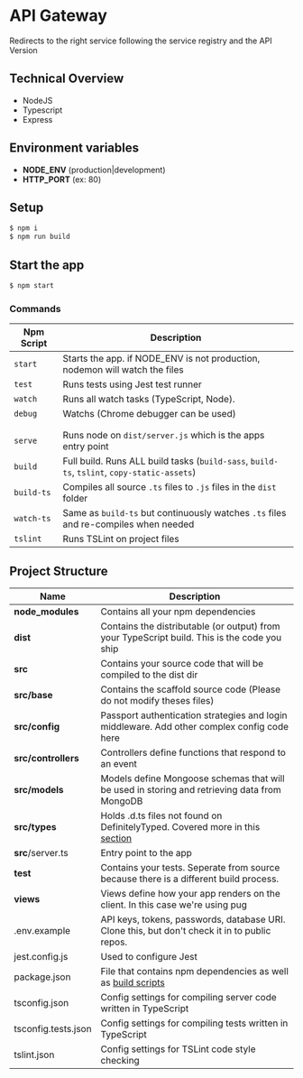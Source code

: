 # API Gateway

Redirects to the right service following the service registry and the API Version 

## Technical Overview
- NodeJS  
- Typescript  
- Express
  
  
## Environment variables

- **NODE_ENV** (production|development)
- **HTTP_PORT** (ex: 80)
  
## Setup

```bash
$ npm i
$ npm run build
```
  
## Start the app
```bash
$ npm start
```

### Commands

| Npm Script | Description |
| ------------------------- | ------------------------------------------------------------------------------------------------- |
| `start`                   | Starts the app. if NODE_ENV is not production, nodemon will watch the files                       |
| `test`                    | Runs tests using Jest test runner                                                                 |
| `watch`                   | Runs all watch tasks (TypeScript, Node).                                                          |
| `debug`                   | Watchs (Chrome debugger can be used)                                                              |
|  |  |
|  |  |
| `serve`                   | Runs node on `dist/server.js` which is the apps entry point                                       |
| `build`                   | Full build. Runs ALL build tasks (`build-sass`, `build-ts`, `tslint`, `copy-static-assets`)       |
| `build-ts`                | Compiles all source `.ts` files to `.js` files in the `dist` folder                               |
| `watch-ts`                | Same as `build-ts` but continuously watches `.ts` files and re-compiles when needed               |
| `tslint`                  | Runs TSLint on project files                                                                      |

## Project Structure

| Name | Description |
| ------------------------ | --------------------------------------------------------------------------------------------- |
| **node_modules**         | Contains all your npm dependencies                                                            |
| **dist**                 | Contains the distributable (or output) from your TypeScript build. This is the code you ship  |
| **src**                  | Contains your source code that will be compiled to the dist dir                               |
| **src/base**             | Contains the scaffold source code (Please do not modify theses files)                         |
| **src/config**           | Passport authentication strategies and login middleware. Add other complex config code here   |
| **src/controllers**      | Controllers define functions that respond to an event                                         |
| **src/models**           | Models define Mongoose schemas that will be used in storing and retrieving data from MongoDB  |
| **src/types**            | Holds .d.ts files not found on DefinitelyTyped. Covered more in this [section](#type-definition-dts-files)          |
| **src**/server.ts        | Entry point to the app                                                               |
| **test**                 | Contains your tests. Seperate from source because there is a different build process.         |
| **views**                | Views define how your app renders on the client. In this case we're using pug                 |
| .env.example             | API keys, tokens, passwords, database URI. Clone this, but don't check it in to public repos. |
| jest.config.js           | Used to configure Jest                                                                        |
| package.json             | File that contains npm dependencies as well as [build scripts](#what-if-a-library-isnt-on-definitelytyped)                          |
| tsconfig.json            | Config settings for compiling server code written in TypeScript                               |
| tsconfig.tests.json      | Config settings for compiling tests written in TypeScript                                     |
| tslint.json              | Config settings for TSLint code style checking                                                |
